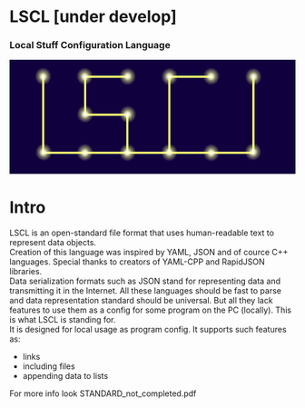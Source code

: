 # LSCL [under develop]
### Local Stuff Configuration Language
![Alt text](logo/lscl_logo.png?raw=true "Title")
# Intro
LSCL is an open-standard file format that uses human-readable text to represent data objects.  
Creation of this language was inspired by YAML, JSON and of cource C++ languages. Special thanks to creators of YAML-CPP and RapidJSON libraries.  
Data serialization formats such as JSON stand for representing data and transmitting it in the Internet. All these languages should be fast to parse and data representation standard should be universal. But all they lack features to use them as a config for some program on the PC (locally). This is what LSCL is standing for.  
It is designed for local usage as program config. It supports such features as:  
- links  
- including files  
- appending data to lists  
  
For more info look STANDARD_not_completed.pdf  
